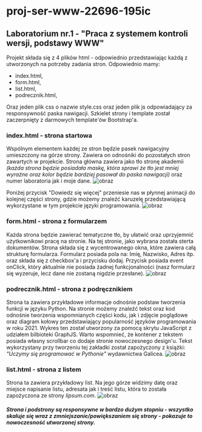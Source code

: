 # proj-ser-www-22696-195ic

## Laboratorium nr.1 - "Praca z systemem kontroli wersji, podstawy WWW"

Projekt składa się z 4 plików html - odpowiednio przedstawiając każdą z utworzonych na potrzeby zadania stron. Odpowiednio mamy:
- index.html,
- form.html,
- list.html,
- podrecznik.html,

Oraz jeden plik css o nazwie style.css oraz jeden plik js odpowiadający za responsywność paska nawigacji.
Szkielet strony i template został zaczerpnięty z darmowych template'ów Bootstrap'a.

### **index.html - strona startowa**
Wspólnym elementem każdej ze stron będzie pasek nawigacyjny umieszczony na górze strony. Zawiera on odnośniki do pozostałych stron zawartych w projekcie. Strona główna zawiera jako tło stronę akademii *(każda strona będzie posiadała maskę, która sprawi że tło jest mniej wyraźne oraz kolor będzie bardziej pasował do paska nawigacji)* oraz numer laboratoria jak i moje dane.
![obraz](https://user-images.githubusercontent.com/56678518/139729251-035e70db-67d1-4b44-92f2-5bb2df891b0c.png)

Poniżej przycisk "Dowiedz się więcej" przeniesie nas w płynnej animacji do kolejnej części strony, gdzie możemy znaleźć karuzelę przedstawiającą wykorzystane w tym projekcie języki programowania.
![obraz](https://user-images.githubusercontent.com/56678518/139729297-61365cc9-c1ad-4abd-94ce-745c0e1b78d4.png)

### **form.html - strona z formularzem**
Każda strona będzie zawierać tematyczne tło, by ułatwić oraz uprzyjemnić użytkownikowi pracę na stronie. Na tej stronie, jako wybrana została sterta dokumentów. Strona składa się z wycentrowanego okna, które zawiera całą strukturę formularza. Formularz posiada pola na: Imię, Nazwisko, Adres itp. oraz składa się z checkbox'a i przycisku dodaj. Przycisk posiada event onClick, który aktualnie nie posiada żadnej funkcjonalności (nasz formularz się wyzeruje, lecz dane nie zostaną nigdzie przesłane).
![obraz](https://user-images.githubusercontent.com/56678518/139730232-de7c289d-ab3b-49a6-a05c-0fd9d985bc9d.png)

### **podrecznik.html - strona z podręcznikiem**
Strona ta zawiera przykładowe informacje odnośnie podstaw tworzenia funkcji w języku Python. Na stronie możemy znaleźć tekst oraz kod odnośnie tworzenia wspomnianych części kodu, jak i zdjęcie poglądowe oraz diagram kołowy przedstawiający popularność języków programowania w roku 2021. Wykres ten został utworzony za pomocą skrytu JavaScript z udziałem bilbioteki GraphJS. Warto wspomnieć, że kontener z tekstem posiada własny scrollbar co dodaje stronie nowoczesnego design'u.
Tekst wykorzystany przy tworzeniu tej zakładki został zapożyczony z książki: *"Uczymy się programować w Pythonie"* wydawnictwa Galicea. 
![obraz](https://user-images.githubusercontent.com/56678518/139731216-526404f9-b068-41b3-8aa1-5db7734e3f98.png)

### **list.html - strona z listem**
Strona ta zawiera przykładowy list. Na jego górze widzimy datę oraz miejsce napisanie listu, adresata jak i treść listu, która to została zapożyczona ze strony *lipsum.com*. 
![obraz](https://user-images.githubusercontent.com/56678518/139731289-f905b8f3-e10b-4eec-a0f2-1f7ea00541d8.png)

##### Strona i podstrony są responsywne w bardzo dużym stopniu - wszystko skaluje się wraz z zmniejszanie/powiększaniem się strony - pokazuje to nowoczesność utworzonej strony.




